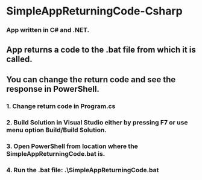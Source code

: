 # SimpleAppReturningCode-Csharp

### App written in C# and .NET.
## App returns a code to the .bat file from which it is called.
## You can change the return code and see the response in PowerShell.
### 1. Change return code in Program.cs
### 2. Build Solution in Visual Studio either by pressing F7 or use menu option Build/Build Solution.
### 3. Open PowerShell from location where the SimpleAppReturningCode.bat is.
### 4. Run the .bat file: .\SimpleAppReturningCode.bat
